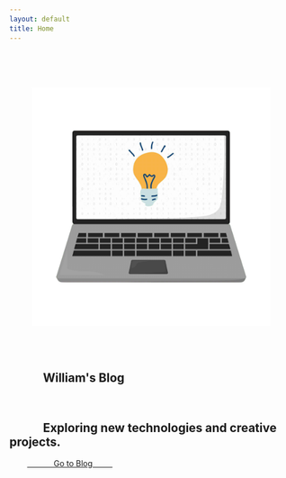```yaml
---
layout: default
title: Home
---
```


<section class="hero custom-hero-height">
    <div class="container has-text-centered homepage-content">
        <figure class="image is-128x128 mx-auto">
            <img class="is-rounded-will" src="/assets/will.png" alt="William Golovlev">
        </figure>
        
        <h1 class="title is-1 has-text-white">
            William's Blog
        </h1>
        <h2 class="subtitle is-4 has-text-white">
            Exploring new technologies and creative projects.
        </h2>
        <a href="/blog.html" class="button is-white is-outlined is-large mt-5">
            Go to Blog
        </a>
    </div>
</section>
